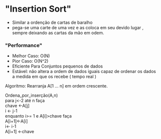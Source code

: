# "Insertion Sort"

- Similar a ordenção de cartas de baralho
- pega-se uma carte de uma vez e as coloca em seu devido lugar , sempre deixando as cartas da mão em odem.

### "Performance"
- Melhor Caso: O(N)
- Pior Caso: O(N^2)
- Eficiente Para Conjuntos pequenos de dados
- Estável: não altera a ordem de dados iguais capaz de ordenar os dados a medida em que os recebe ( tempo real )

Algoritmo: Rearranja A[1 ... n] em ordem crescente.

Ordena_por_inserção(A,n)  
    para j<-2 até n faça  
        chave <-A[j]  
        i <- j-1  
        enquanto i>= 1 e A[i]>chave faça  
            A[i+1]<-A[i]  
            i<- i-1  
        A[i+1] <-chave  